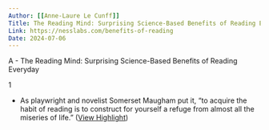 ```yaml
---
Author: [[Anne-Laure Le Cunff]]
Title: The Reading Mind: Surprising Science-Based Benefits of Reading Everyday
Link: https://nesslabs.com/benefits-of-reading
Date: 2024-07-06
---
```

A - The Reading Mind: Surprising Science-Based Benefits of Reading Everyday

1
- As playwright and novelist Somerset Maugham put it, “to acquire the habit of reading is to construct for yourself a refuge from almost all the miseries of life.” ([View Highlight](https://read.readwise.io/read/01htrg3h82849r2ey71tpzn4ym))
